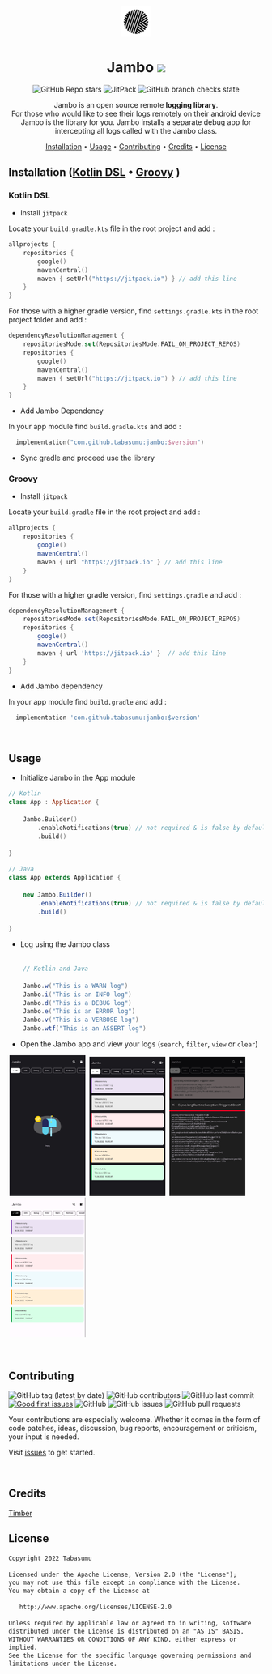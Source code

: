 <div align="center">

<p align="center"><img width=12% src="/images/logo.png"></p>

# Jambo [![](https://jitpack.io/v/tabasumu/jambo.svg)](https://jitpack.io/#tabasumu/jambo)
![GitHub Repo stars](https://img.shields.io:/github/stars/tabasumu/jambo?style=for-the-badge) ![JitPack](https://img.shields.io/jitpack/v/github/tabasumu/jambo?style=for-the-badge) ![GitHub branch checks state](https://img.shields.io:/github/checks-status/tabasumu/jambo/origins?style=for-the-badge)


Jambo is an open source remote **logging library**. <br/>
For those who would like to see their logs remotely on their android device Jambo is the library for you. Jambo installs a separate debug app for intercepting all logs called with the Jambo class.

[Installation](#installation) •
[Usage](#usage) •
[Contributing](#contributing) •
[Credits](#credits) •
[License](#license) 

</div>

## Installation ([Kotlin DSL](#kotlin-dsl) • [Groovy](#groovy) )

### Kotlin DSL
* Install `jitpack`

Locate your `build.gradle.kts` file in the root project and add :
```kotlin
allprojects {
    repositories {
        google()
        mavenCentral()
        maven { setUrl("https://jitpack.io") } // add this line
    }
}
```

For those with a higher gradle version, find `settings.gradle.kts` in the root project folder and add : 
```kotlin
dependencyResolutionManagement {
    repositoriesMode.set(RepositoriesMode.FAIL_ON_PROJECT_REPOS)
    repositories {
        google()
        mavenCentral()
        maven { setUrl("https://jitpack.io") } // add this line
    }
}
```
* Add Jambo Dependency

In your app module find `build.gradle.kts` and add : 

```kotlin
  implementation("com.github.tabasumu:jambo:$version")
```

* Sync gradle and proceed use the library


### Groovy

* Install `jitpack`

Locate your `build.gradle` file in the root project and add :
``` groovy
allprojects {
    repositories {
        google()
        mavenCentral()
        maven { url "https://jitpack.io" } // add this line
    }
}
```

For those with a higher gradle version, find `settings.gradle` and add : 
```groovy
dependencyResolutionManagement {
    repositoriesMode.set(RepositoriesMode.FAIL_ON_PROJECT_REPOS)
    repositories {
        google()
        mavenCentral()
        maven { url 'https://jitpack.io' }  // add this line
    }
}
```

* Add Jambo dependency

 In your app module find `build.gradle` and add : 

```groovy
  implementation 'com.github.tabasumu:jambo:$version'
```

<br/>

## Usage

- Initialize Jambo in the App module

```kotlin
// Kotlin
class App : Application {

    Jambo.Builder()
        .enableNotifications(true) // not required & is false by default 
        .build()

}
```
```java
// Java
class App extends Application {

    new Jambo.Builder()
        .enableNotifications(true) // not required & is false by default 
        .build()

}
```

- Log using the Jambo class
```Java

    // Kotlin and Java

    Jambo.w("This is a WARN log")
    Jambo.i("This is an INFO log")
    Jambo.d("This is a DEBUG log")
    Jambo.e("This is an ERROR log")
    Jambo.v("This is a VERBOSE log")
    Jambo.wtf("This is an ASSERT log")

```
- Open the Jambo app and view your logs (`search`, `filter`, `view` or `clear`)
<p>
<img src="images/empty.png" width="150" hspace="2" alt="Empty" />
<img src="images/dark.png" width="150" hspace="2" alt="Dark" />
<img src="images/more.png" width="150" hspace="2" alt="More" />
<img src="images/light.png" width="150" hspace="2" alt="Light" />
</p>
<br/>

## Contributing

![GitHub tag (latest by date)](https://img.shields.io:/github/v/tag/tabasumu/jambo?style=for-the-badge)
![GitHub contributors](https://img.shields.io:/github/contributors/tabasumu/jambo?style=for-the-badge) ![GitHub last commit](https://img.shields.io:/github/last-commit/tabasumu/jambo?style=for-the-badge) [![Good first issues](https://img.shields.io/github/issues/tabasumu/jambo/good%20first%20issue?style=for-the-badge)](https://github.com/tabasumu/jambo/issues?q=is%3Aissue+is%3Aopen+label%3A%22good+first+issue%22) ![GitHub](https://img.shields.io:/github/license/tabasumu/jambo?style=for-the-badge) ![GitHub issues](https://img.shields.io:/github/issues-raw/tabasumu/jambo?style=for-the-badge) ![GitHub pull requests](https://img.shields.io:/github/issues-pr/tabasumu/jambo?style=for-the-badge) 

Your contributions are especially welcome.
Whether it comes in the form of code patches, ideas, discussion, bug reports, encouragement or criticism, your input is needed.

Visit [issues](https://github.com/tabasumu/jambo/issues) to get started.

<br/>

## Credits
[Timber](https://github.com/JakeWharton/timber)

## License
    Copyright 2022 Tabasumu

    Licensed under the Apache License, Version 2.0 (the "License");
    you may not use this file except in compliance with the License.
    You may obtain a copy of the License at

       http://www.apache.org/licenses/LICENSE-2.0

    Unless required by applicable law or agreed to in writing, software
    distributed under the License is distributed on an "AS IS" BASIS,
    WITHOUT WARRANTIES OR CONDITIONS OF ANY KIND, either express or implied.
    See the License for the specific language governing permissions and
    limitations under the License.